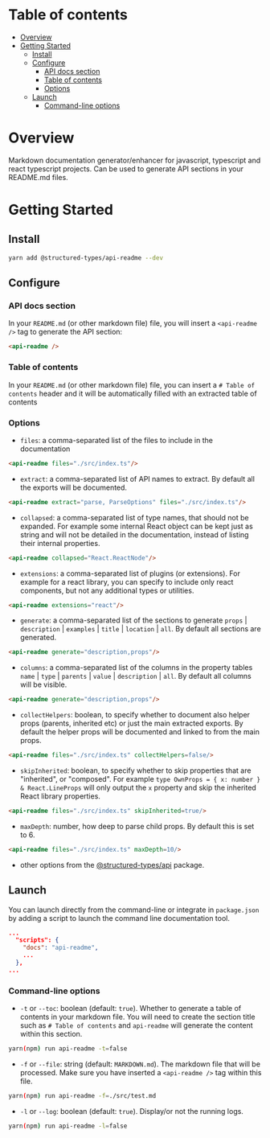 # Table of contents

-   [Overview](#overview)
-   [Getting Started](#getting-started)
    -   [Install](#install)
    -   [Configure](#configure)
        -   [API docs section](#api-docs-section)
        -   [Table of contents](#table-of-contents-1)
        -   [Options](#options)
    -   [Launch](#launch)
        -   [Command-line options](#command-line-options)

# Overview

Markdown documentation generator/enhancer for javascript, typescript and react typescript projects. Can be used to generate API sections in your README.md files.

# Getting Started

## Install

```sh
yarn add @structured-types/api-readme --dev
```

## Configure

### API docs section

In your `README.md` (or other markdown file) file, you will insert a `<api-readme />` tag to generate the API section:

```md
<api-readme />
```

### Table of contents

In your `README.md` (or other markdown file) file, you can insert a `# Table of contents` header and it will be automatically filled with an extracted table of contents

### Options

-   `files`: a comma-separated list of the files to include in the documentation

```md
<api-readme files="./src/index.ts"/>
```

-   `extract`: a comma-separated list of API names to extract. By default all the exports will be documented.

```md
<api-readme extract="parse, ParseOptions" files="./src/index.ts"/>
```

-   `collapsed`: a comma-separated list of type names, that should not be expanded. For example some internal React object can be kept just as string and will not be detailed in the documentation, instead of listing their internal properties.

```md
<api-readme collapsed="React.ReactNode"/>
```

-   `extensions`: a comma-separated list of plugins (or extensions). For example for a react library, you can specify to include only react components, but not any additional types or utilities.

```md
<api-readme extensions="react"/>
```

-   `generate`: a comma-separated list of the sections to generate `props` \| `description` \| `examples` \| `title` \| `location` \| `all`. By default all sections are generated.

```md
<api-readme generate="description,props"/>
```

-   `columns`: a comma-separated list of the columns in the property tables `name` \| `type` \| `parents` \| `value` \| `description` \| `all`. By default all columns will be visible.

```md
<api-readme generate="description,props"/>
```

-   `collectHelpers`: boolean, to specify whether to document also helper props (parents, inherited etc) or just the main extracted exports. By default the helper props will be documented and linked to from the main props.

```md
<api-readme files="./src/index.ts" collectHelpers=false/>
```

-   `skipInherited`: boolean, to specify whether to skip properties that are "inherited", or "composed". For example `type OwnProps = { x: number } & React.LineProps` will only output the `x` property and skip the inherited React library properties.

```md
<api-readme files="./src/index.ts" skipInherited=true/>
```

-   `maxDepth`: number, how deep to parse child props. By default this is set to 6.

```md
<api-readme files="./src/index.ts" maxDepth=10/>
```

-   other options from the [@structured-types/api](https://github.com/ccontrols/structured-types/blob/master/packages/api/README.md) package.

## Launch

You can launch directly from the command-line or integrate in `package.json` by adding a script to launch the command line documentation tool.

```json
...
  "scripts": {
    "docs": "api-readme",
    ...
  },
...
```

### Command-line options

-   `-t` or `--toc`: boolean (default: `true`). Whether to generate a table of contents in your markdown file. You will need to create the section title such as `# Table of contents` and `api-readme` will generate the content within this section.

```bash
yarn(npm) run api-readme -t=false
```

-   `-f` or `--file`: string (default: `MARKDOWN.md`). The markdown file that will be processed. Make sure you have inserted a `<api-readme />` tag within this file.

```bash
yarn(npm) run api-readme -f=./src/test.md
```

-   `-l` or `--log`: boolean (default: `true`). Display/or not the running logs.

```bash
yarn(npm) run api-readme -l=false
```
